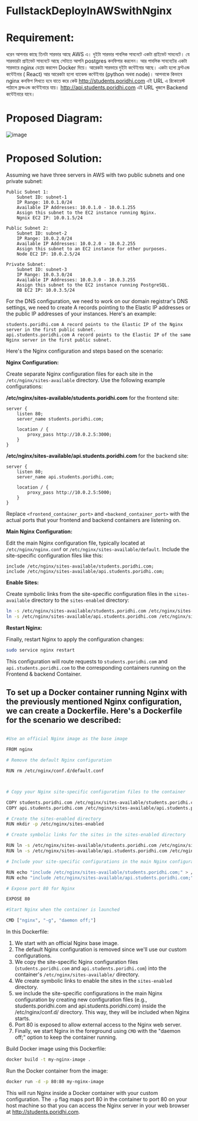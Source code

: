 # FullstackDeployInAWSwithNginx

# Requirement:

ধরেন আপনার কাছে তিনটা সারভার আছে AWS এ। দুইটা সারভার পাবলিক সাবনেটে একটা প্রাইভেট সাবনেটে। যে সারভারটা প্রাইভেট সাবনেটে আছে সেটাতে আপনি postgres কনফিগার করলেন। আর পাবলিক সাবনেটের একটা সারভারে nginx ডেপ্লয় করলেন Docker দিয়ে। আরেকটা সারভারে দুইটা কন্টেইনার আছে। একটা হলো ফ্রন্টএন্ড কন্টেইনার ( React) আর আরেকটা হলো ব্যাকেন্ড কন্টেইনার (python অথবা node)। আপনাকে কিভাবে nginx কনফিগ লিখতে হবে যাতে করে কেউ http://students.poridhi.com এই URL এ রিকোয়েস্ট পাঠালে ফ্রন্ডএন্ড কন্টেইনারে যায়। http://api.students.poridhi.com এই URL খুজলে Backend কন্টেইনারে যাবে।

# Proposed Diagram:

![image](https://github.com/panthajan/FullstackDeployInAWSwithNginx/assets/19544130/be5bc0e4-59eb-42bd-98bc-214325f690ab)

# Proposed Solution:

Assuming we have three servers in AWS with two public subnets and one private subnet:

    Public Subnet 1:
        Subnet ID: subnet-1
        IP Range: 10.0.1.0/24
        Available IP Addresses: 10.0.1.0 - 10.0.1.255
        Assign this subnet to the EC2 instance running Nginx.
        Ngnix EC2 IP: 10.0.1.5/24

    Public Subnet 2:
        Subnet ID: subnet-2
        IP Range: 10.0.2.0/24
        Available IP Addresses: 10.0.2.0 - 10.0.2.255
        Assign this subnet to an EC2 instance for other purposes.
        Node EC2 IP: 10.0.2.5/24

    Private Subnet:
        Subnet ID: subnet-3
        IP Range: 10.0.3.0/24
        Available IP Addresses: 10.0.3.0 - 10.0.3.255
        Assign this subnet to the EC2 instance running PostgreSQL.
        DB EC2 IP: 10.0.3.5/24

For the DNS configuration, we need to work on our domain registrar's DNS settings, we need to create A records pointing to the Elastic IP addresses or the public IP addresses of your instances. Here's an example:

    students.poridhi.com A record points to the Elastic IP of the Nginx server in the first public subnet.
    api.students.poridhi.com A record points to the Elastic IP of the same Nginx server in the first public subnet.

Here's the Nginx configuration and steps based on the scenario:

**Nginx Configuration:**

Create separate Nginx configuration files for each site in the `/etc/nginx/sites-available` directory. Use the following example configurations:

**/etc/nginx/sites-available/students.poridhi.com** for the frontend site:

```nginx
server {
    listen 80;
    server_name students.poridhi.com;

    location / {
        proxy_pass http://10.0.2.5:3000;
    }
}
```

**/etc/nginx/sites-available/api.students.poridhi.com** for the backend site:

```nginx
server {
    listen 80;
    server_name api.students.poridhi.com;

    location / {
        proxy_pass http://10.0.2.5:5000;
    }
}
```

Replace `<frontend_container_port>` and `<backend_container_port>` with the actual ports that your frontend and backend containers are listening on.

**Main Nginx Configuration:**

Edit the main Nginx configuration file, typically located at `/etc/nginx/nginx.conf` or `/etc/nginx/sites-available/default`. Include the site-specific configuration files like this:

```nginx
include /etc/nginx/sites-available/students.poridhi.com;
include /etc/nginx/sites-available/api.students.poridhi.com;
```

**Enable Sites:**

Create symbolic links from the site-specific configuration files in the `sites-available` directory to the `sites-enabled` directory:

```bash
ln -s /etc/nginx/sites-available/students.poridhi.com /etc/nginx/sites-enabled/
ln -s /etc/nginx/sites-available/api.students.poridhi.com /etc/nginx/sites-enabled/
```

**Restart Nginx:**

Finally, restart Nginx to apply the configuration changes:

```bash
sudo service nginx restart
```

This configuration will route requests to `students.poridhi.com` and `api.students.poridhi.com` to the corresponding containers running on the Frontend & backend Container.

## To set up a Docker container running Nginx with the previously mentioned Nginx configuration, we can create a Dockerfile. Here's a Dockerfile for the scenario we described:

```bash

#Use an official Nginx image as the base image

FROM nginx

# Remove the default Nginx configuration

RUN rm /etc/nginx/conf.d/default.conf



# Copy your Nginx site-specific configuration files to the container

COPY students.poridhi.com /etc/nginx/sites-available/students.poridhi.com
COPY api.students.poridhi.com /etc/nginx/sites-available/api.students.poridhi.com

# Create the sites-enabled directory
RUN mkdir -p /etc/nginx/sites-enabled

# Create symbolic links for the sites in the sites-enabled directory

RUN ln -s /etc/nginx/sites-available/students.poridhi.com /etc/nginx/sites-enabled/
RUN ln -s /etc/nginx/sites-available/api.students.poridhi.com /etc/nginx/sites-enabled/

# Include your site-specific configurations in the main Nginx configuration

RUN echo "include /etc/nginx/sites-available/students.poridhi.com;" > /etc/nginx/conf.d/students.poridhi.com
RUN echo "include /etc/nginx/sites-available/api.students.poridhi.com;" > /etc/nginx/conf.d/api.students.poridhi.com

# Expose port 80 for Nginx

EXPOSE 80

#Start Nginx when the container is launched

CMD ["nginx", "-g", "daemon off;"]

```

In this Dockerfile:

1. We start with an official Nginx base image.
2. The default Nginx configuration is removed since we'll use our custom configurations.
3. We copy the site-specific Nginx configuration files (`students.poridhi.com` and `api.students.poridhi.com`) into the container's `/etc/nginx/sites-available/` directory.
4. We create symbolic links to enable the sites in the `sites-enabled` directory.
5. we include the site-specific configurations in the main Nginx configuration by creating new configuration files (e.g., students.poridhi.com and api.students.poridhi.com) inside the /etc/nginx/conf.d/ directory. This way, they will be included when Nginx starts.
6. Port 80 is exposed to allow external access to the Nginx web server.
7. Finally, we start Nginx in the foreground using `CMD` with the "daemon off;" option to keep the container running.

Build Docker image using this Dockerfile:

```bash
docker build -t my-nginx-image .
```

Run the Docker container from the image:

```bash
docker run -d -p 80:80 my-nginx-image
```

This will run Nginx inside a Docker container with your custom configuration. The `-p` flag maps port 80 in the container to port 80 on your host machine so that you can access the Nginx server in your web browser at http://students.poridhi.com.
